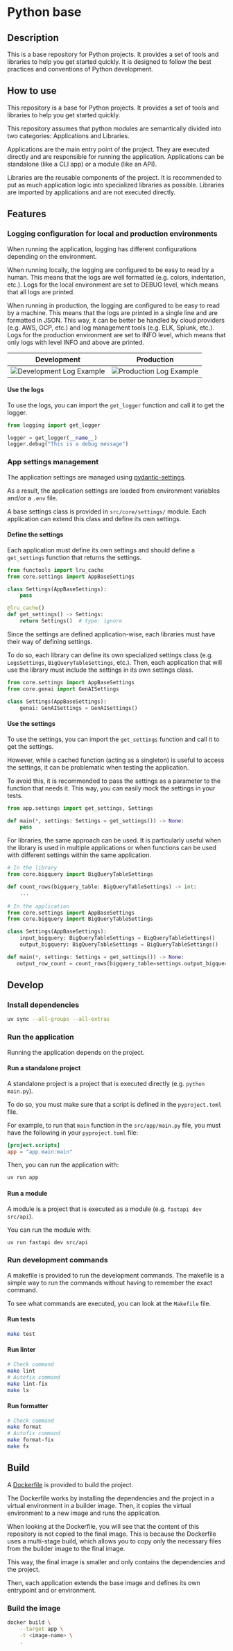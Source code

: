 # Python base

## Description

This is a base repository for Python projects. It provides a set of tools and libraries to help you get started quickly.
It is designed to follow the best practices and conventions of Python development.

## How to use

This repository is a base for Python projects. It provides a set of tools and libraries to help you get started quickly.

This repository assumes that python modules are semantically divided into two categories: Applications and Libraries.

Applications are the main entry point of the project. They are executed directly and are responsible for running the application. Applications can be standalone (like a CLI app) or a module (like an API).

Libraries are the reusable components of the project. It is recommended to put as much application logic into specialized libraries as possible. Libraries are imported by applications and are not executed directly.

## Features

### Logging configuration for local and production environments

When running the application, logging has different configurations depending on the environment.

When running locally, the logging are configured to be easy to read by a human. This means that the logs are well formatted (e.g. colors, indentation, etc.).
Logs for the local environment are set to DEBUG level, which means that all logs are printed.

When running in production, the logging are configured to be easy to read by a machine. This means that the logs are printed in a single line and are formatted in JSON.
This way, it can be better be handled by cloud providers (e.g. AWS, GCP, etc.) and log management tools (e.g. ELK, Splunk, etc.).
Logs for the production environment are set to INFO level, which means that only logs with level INFO and above are printed.

| Development | Production |
| ----------- | ---------- |
| ![Development Log Example](docs/assets/logs_dev.png) | ![Production Log Example](docs/assets/logs_prod.png) |

#### Use the logs

To use the logs, you can import the `get_logger` function and call it to get the logger.

```python
from logging import get_logger

logger = get_logger(__name__)
logger.debug("This is a debug message")
```

### App settings management

The application settings are managed using [pydantic-settings](https://pydantic-docs.helpmanual.io/usage/settings.html).

As a result, the application settings are loaded from environment variables and/or a `.env` file.

A base settings class is provided in `src/core/settings/` module. Each application can extend this class and define its own settings.

#### Define the settings

Each application must define its own settings and should define a `get_settings` function that returns the settings.

```python
from functools import lru_cache
from core.settings import AppBaseSettings

class Settings(AppBaseSettings):
    pass

@lru_cache()
def get_settings() -> Settings:
    return Settings()  # type: ignore
```

Since the settings are defined application-wise, each libraries must have their way of defining settings.

To do so, each library can define its own specialized settings class (e.g. `LogsSettings`, `BigQueryTableSettings`, etc.). Then, each application that will use the library must include the settings in its own settings class.

```python
from core.settings import AppBaseSettings
from core.genai import GenAISettings

class Settings(AppBaseSettings):
    genai: GenAISettings = GenAISettings()
```

#### Use the settings

To use the settings, you can import the `get_settings` function and call it to get the settings.

However, while a cached function (acting as a singleton) is useful to access the settings, it can be problematic when testing the application.

To avoid this, it is recommended to pass the settings as a parameter to the function that needs it. This way, you can easily mock the settings in your tests.

```python
from app.settings import get_settings, Settings

def main(*, settings: Settings = get_settings()) -> None:
    pass
```

For libraries, the same approach can be used. It is particularly useful when the library is used in multiple applications or when functions can be used with different settings within the same application.

```python
# In the library
from core.bigquery import BigQueryTableSettings

def count_rows(bigquery_table: BigQueryTableSettings) -> int:
    ...
    
# In the application
from core.settings import AppBaseSettings
from core.bigquery import BigQueryTableSettings

class Settings(AppBaseSettings):
    input_bigquery: BigQueryTableSettings = BigQueryTableSettings()
    output_bigquery: BigQueryTableSettings = BigQueryTableSettings()

def main(*, settings: Settings = get_settings()) -> None:
   output_row_count = count_rows(bigquery_table=settings.output_bigquery)
```


## Develop

### Install dependencies

```bash
uv sync --all-groups --all-extras
```

### Run the application

Running the application depends on the project.

#### Run a standalone project

A standalone project is a project that is executed directly (e.g. `python main.py`).

To do so, you must make sure that a script is defined in the `pyproject.toml` file.

For example, to run that `main` function in the `src/app/main.py` file, you must have the following in your `pyproject.toml` file:

```toml
[project.scripts]
app = "app.main:main"
```

Then, you can run the application with:

```bash
uv run app
```

#### Run a module

A module is a project that is executed as a module (e.g. `fastapi dev src/api`).

You can run the module with:

```bash
uv run fastapi dev src/api
```

### Run development commands

A makefile is provided to run the development commands.
The makefile is a simple way to run the commands without having to remember the exact command.

To see what commands are executed, you can look at the `Makefile` file.

#### Run tests

```bash
make test
```

#### Run linter

```bash
# Check command
make lint
# Autofix command
make lint-fix
make lx
```

#### Run formatter

```bash
# Check command
make format
# Autofix command
make format-fix
make fx
```

## Build

A [Dockerfile](./Dockerfile) is provided to build the project.

The Dockerfile works by installing the dependencies and the project in a virtual environment in a builder image. Then, it copies the virtual environment to a new image and runs the application.

When looking at the Dockerfile, you will see that the content of this repository is not copied to the final image. This is because the Dockerfile uses a multi-stage build, which allows you to copy only the necessary files from the builder image to the final image.

This way, the final image is smaller and only contains the dependencies and the project.

Then, each application extends the base image and defines its own entrypoint and or environment.

### Build the image

```bash
docker build \
    --target app \
    -t <image-name> \
    .
```
